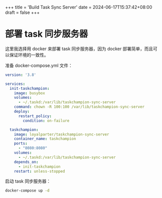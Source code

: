 +++
title = 'Build Task Sync Server'
date = 2024-06-17T15:37:42+08:00
draft = false
+++

# 部署 task 同步服务器

这里我选择用 docker 来部署 task 同步服务器，因为 docker 部署简单，而且可以保证环境的一致性。

准备 docker-compose.yml 文件：

```yaml
version: '3.8'

services:
  init-taskchampion:
    image: busybox
    volumes:
      - ~/.taskd:/var/lib/taskchampion-sync-server
    command: chown -R 100:100 /var/lib/taskchampion-sync-server
    deploy:
      restart_policy:
        condition: on-failure

  taskchampion:
    image: loyalparter/taskchampion-sync-server
    container_name: taskchampion
    ports:
      - "8080:8080"
    volumes:
      - ~/.taskd:/var/lib/taskchampion-sync-server
    depends_on:
      - init-taskchampion
    restart: unless-stopped
```

启动 task 同步服务器：

```bash
docker-compose up -d
```

